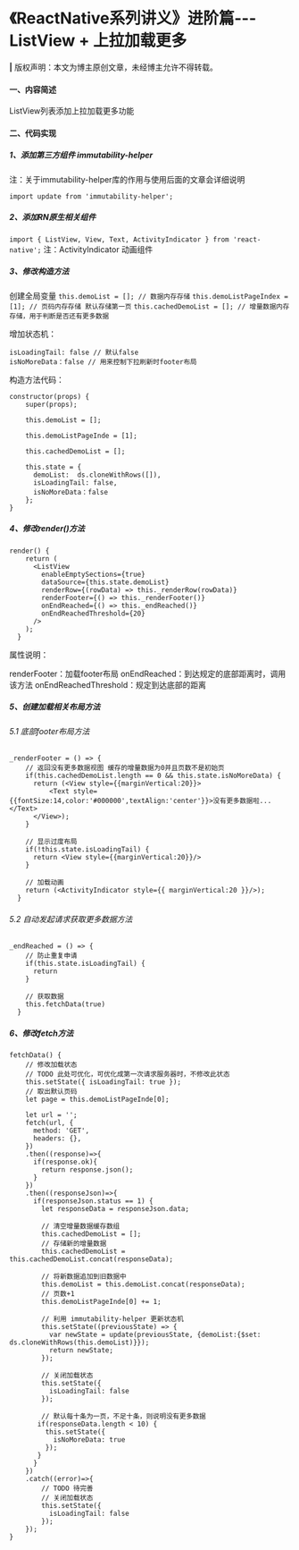 # 《ReactNative系列讲义》进阶篇---ListView + 上拉加载更多
**|** 版权声明：本文为博主原创文章，未经博主允许不得转载。
#### 一、内容简述
ListView列表添加上拉加载更多功能

#### 二、代码实现

##### 1、添加第三方组件 immutability-helper
注：关于immutability-helper库的作用与使用后面的文章会详细说明

`import update from 'immutability-helper';`

##### 2、添加RN原生相关组件
`import { ListView, View, Text, ActivityIndicator } from 'react-native';`
注：ActivityIndicator 动画组件

##### 3、修改构造方法
创建全局变量
`this.demoList = []; // 数据内存存储`
`this.demoListPageIndex = [1]; // 页码内存存储 默认存储第一页`
`this.cachedDemoList = []; // 增量数据内存存储，用于判断是否还有更多数据`

增加状态机：

```
isLoadingTail: false // 默认false
isNoMoreData：false // 用来控制下拉刷新时footer布局
```

构造方法代码：

```
constructor(props) { 
    super(props);

    this.demoList = [];
    
    this.demoListPageInde = [1];
    
    this.cachedDemoList = [];
    
    this.state = {
      demoList:  ds.cloneWithRows([]),
      isLoadingTail: false,
      isNoMoreData：false
    };
}
```

##### 4、修改render()方法

```
render() {
    return (
      <ListView
        enableEmptySections={true}
        dataSource={this.state.demoList}
        renderRow={(rowData) => this._renderRow(rowData)}
        renderFooter={() => this._renderFooter()}
        onEndReached={() => this._endReached()}
        onEndReachedThreshold={20}
      />
    );
  }
```
属性说明：

renderFooter：加载footer布局
onEndReached：到达规定的底部距离时，调用该方法
onEndReachedThreshold：规定到达底部的距离

##### 5、创建加载相关布局方法
###### 5.1 底部footer布局方法
```
_renderFooter = () => {
    // 返回没有更多数据视图 缓存的增量数据为0并且页数不是初始页
    if(this.cachedDemoList.length == 0 && this.state.isNoMoreData) {
      return (<View style={{marginVertical:20}}>
          <Text style={{fontSize:14,color:'#000000',textAlign:'center'}}>没有更多数据啦...</Text>
      </View>);
    }

    // 显示过度布局
    if(!this.state.isLoadingTail) {
      return <View style={{marginVertical:20}}/>
    }

    // 加载动画
    return (<ActivityIndicator style={{ marginVertical:20 }}/>);
  }
```

###### 5.2 自动发起请求获取更多数据方法
```
_endReached = () => {
    // 防止重复申请
    if(this.state.isLoadingTail) {
      return
    }

    // 获取数据
    this.fetchData(true)
  }
```

##### 6、修改fetch方法

```
fetchData() { 
    // 修改加载状态 
    // TODO 此处可优化，可优化成第一次请求服务器时，不修改此状态
    this.setState({ isLoadingTail: true });
    // 取出默认页码
    let page = this.demoListPageInde[0];
    
    let url = '';
    fetch(url, {
      method: 'GET',
      headers: {},
    })
    .then((response)=>{
      if(response.ok){
        return response.json();
      }
    })
    .then((responseJson)=>{
      if(responseJson.status == 1) {
        let responseData = responseJson.data;
    
        // 清空增量数据缓存数组
        this.cachedDemoList = [];
        // 存储新的增量数据
        this.cachedDemoList = this.cachedDemoList.concat(responseData);
    
        // 将新数据追加到旧数据中
        this.demoList = this.demoList.concat(responseData);
        // 页数+1
        this.demoListPageInde[0] += 1;
    
        // 利用 immutability-helper 更新状态机
        this.setState((previousState) => {
          var newState = update(previousState, {demoList:{$set: ds.cloneWithRows(this.demoList)}});
          return newState;
        });
    
        // 关闭加载状态
        this.setState({
          isLoadingTail: false
        });
        
        // 默认每十条为一页，不足十条，则说明没有更多数据
       if(responseData.length < 10) {
         this.setState({
           isNoMoreData: true
         });
       }
      }
    })
    .catch((error)=>{
        // TODO 待完善
        // 关闭加载状态
        this.setState({
          isLoadingTail: false
        });
    });
}
```


